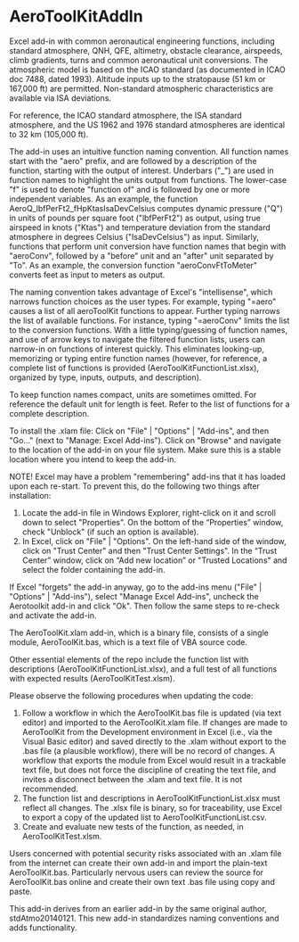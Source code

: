 # AeroToolKitAddIn

Excel add-in with common aeronautical engineering functions, including standard atmosphere, QNH, QFE, altimetry, obstacle clearance, airspeeds, climb gradients, turns and common aeronautical unit conversions. The atmospheric model is based on the ICAO standard (as documented in ICAO doc 7488, dated 1993). Altitude inputs up to the stratopause (51 km or 167,000 ft) are permitted. Non-standard atmospheric characteristics are available via ISA deviations.

For reference, the ICAO standard atmosphere, the ISA standard atmosphere, and the US 1962 and 1976 standard atmospheres are identical to 32 km (105,000 ft).

The add-in uses an intuitive function naming convention. All function names start with the "aero" prefix, and are followed by a description of the function, starting with the output of interest. Underbars ("_") are used in function names to highlight the units output from functions. The lower-case "f" is used to denote "function of" and is followed by one or more independent variables. As an example, the function AeroQ_lbfPerFt2_fHpKtasIsaDevCelsius computes dynamic pressure ("Q") in units of pounds per square foot ("lbfPerFt2") as output, using true airspeed in knots ("Ktas") and temperature deviation from the standard atmosphere in degrees Celsius ("IsaDevCelsius") as input. Similarly, functions that perform unit conversion have function names that begin with "aeroConv", followed by a "before" unit and an "after" unit separated by "To". As an example, the conversion function "aeroConvFtToMeter" converts feet as input to meters as output.

The naming convention takes advantage of Excel's "intellisense", which narrows function choices as the user types. For example, typing "=aero" causes a list of all aeroToolKit functions to appear. Further typing narrows the list of available functions. For instance, typing "=aeroConv" limits the list to the conversion functions. With a little typing/guessing of function names, and use of arrow keys to navigate the filtered function lists, users can narrow-in on functions of interest quickly. This eliminates looking-up, memorizing or typing entire function names (however, for reference, a complete list of functions is provided (AeroToolKitFunctionList.xlsx), organized by type, inputs, outputs, and description). 

To keep function names compact, units are sometimes omitted. For reference the default unit for length is feet. Refer to the list of functions for a complete description.

To install the .xlam file:
Click on "File" | "Options" | "Add-ins", and then "Go..." (next to "Manage: Excel Add-ins"). Click on "Browse" and navigate to the location of the add-in on your file system. Make sure this is a stable location where you intend to keep the add-in.

NOTE! Excel may have a problem "remembering" add-ins that it has loaded upon each re-start. To prevent this, do the following two things after installation:
1) Locate the add-in file in Windows Explorer, right-click on it and scroll down to select "Properties". On the bottom of the “Properties” window, check "Unblock" (if such an option is available).
2) In Excel, click on "File" | "Options". On the left-hand side of the window, click on "Trust Center" and then "Trust Center Settings". In the “Trust Center” window, click on “Add new location” or "Trusted Locations" and select the folder containing the add-in.

If Excel "forgets" the add-in anyway, go to the add-ins menu ("File" | "Options" | "Add-ins"), select "Manage Excel Add-ins", uncheck the Aerotoolkit add-in and click "Ok". Then follow the same steps to re-check and activate the add-in. 

The AeroToolKit.xlam add-in, which is a binary file, consists of a single module, AeroToolKit.bas, which is a text file of VBA source code. 

Other essential elements of the repo include the function list with descriptions (AeroToolKitFunctionList.xlsx), and a full test of all functions with expected results (AeroToolKitTest.xlsm).

Please observe the following procedures when updating the code:  
1) Follow a workflow in which the AeroToolKit.bas file is updated (via text editor) and imported to the AeroToolKit.xlam file. If changes are made to AeroToolKit from the Development environment in Excel (i.e., via the Visual Basic editor) and saved directly to the .xlam without export to the .bas file (a plausible workflow), there will be no record of changes. A workflow that exports the module from Excel would result in a trackable text file, but does not force the discipline of creating the text file, and invites a disconnect between the .xlam and text file. It is not recommended. 
2) The function list and descriptions in AeroToolKitFunctionList.xlsx must reflect all changes. The .xlsx file is binary, so for traceability, use Excel to export a copy of the updated list to AeroToolKitFunctionList.csv. 
3) Create and evaluate new tests of the function, as needed, in AeroToolKitTest.xlsm.

Users concerned with potential security risks associated with an .xlam file from the internet can create their own add-in and import the plain-text AeroToolKit.bas. Particularly nervous users can review the source for AeroToolKit.bas online and create their own text .bas file using copy and paste.

This add-in derives from an earlier add-in by the same original author, stdAtmo20140121. This new add-in standardizes naming conventions and adds functionality.